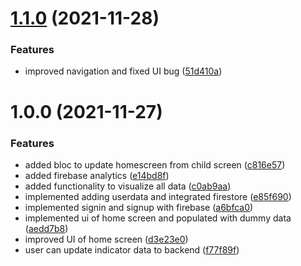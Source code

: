 # [1.1.0](https://github.com/MrUnfunny/health_app/compare/v1.0.0...v1.1.0) (2021-11-28)


### Features

* improved navigation and fixed UI bug ([51d410a](https://github.com/MrUnfunny/health_app/commit/51d410afe19ad0e2a52c47825e1ce90162f90009))

# 1.0.0 (2021-11-27)


### Features

* added bloc to update homescreen from child screen ([c816e57](https://github.com/MrUnfunny/health_app/commit/c816e57211eb3d23d92da4e4e94a83071bd2fe44))
* added firebase analytics ([e14bd8f](https://github.com/MrUnfunny/health_app/commit/e14bd8fa76ac5c759b66b9adc7991cef5b6366c7))
* added functionality to visualize all data ([c0ab9aa](https://github.com/MrUnfunny/health_app/commit/c0ab9aa45fb46f9f1e893c3dc48cae472b679a00))
* implemented adding userdata and integrated firestore ([e85f690](https://github.com/MrUnfunny/health_app/commit/e85f690c506cc9d4fd8c566b361c2b97dcd5882e))
* implemented signin and signup with firebase ([a6bfca0](https://github.com/MrUnfunny/health_app/commit/a6bfca0c624ac4613f190c47f5279eb2204e51e9))
* implemented ui of home screen and populated with dummy data ([aedd7b8](https://github.com/MrUnfunny/health_app/commit/aedd7b874dac4499a2001fef57641bc18161206a))
* improved UI of home screen ([d3e23e0](https://github.com/MrUnfunny/health_app/commit/d3e23e042b53fa8a398384de1b2f34697212e972))
* user can update indicator data to backend ([f77f89f](https://github.com/MrUnfunny/health_app/commit/f77f89fec92bf90f746ddc88ab93c2f6f8cd54b2))
